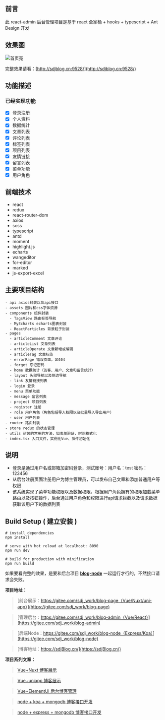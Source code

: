 ## 前言

此 react-admin 后台管理项目是基于 react 全家桶 + hooks + typescript + Ant Design 开发

## 效果图

![首页亮](https://s3.ax1x.com/2021/03/02/6k2L9g.png)


完整效果请看：[http://sdjblog.cn:9528/](http://sdjblog.cn:9528/)

## 功能描述

### 已经实现功能

- [x] 登录注册
- [x] 个人资料
- [x] 数据统计
- [x] 文章列表
- [x] 评论列表
- [x] 标签列表
- [x] 项目列表
- [x] 友情链接
- [x] 留言列表
- [x] 菜单功能
- [x] 用户角色

## 前端技术

- react
- redux
- react-router-dom
- axios
- scss
- typescript
- antd
- moment
- highlight.js
- echarts
- wangeditor
- for-editor
- marked
- js-export-excel

## 主要项目结构

```
- api axios封装以及api接口
- assets 图片和css字体资源
- components 组件封装
  - TagsView 路由标签导航
  - MyEcharts echarts图表封装
  - ReactParticles 背景粒子封装
- pages
  - articleComment 文章评论
  - articleList 文章列表
  - articleOperate 文章新增或编辑
  - articleTag 文章标签
  - errorPage 错误页面，如404
  - forget 忘记密码
  - home 数据统计（访客、用户、文章和留言统计）
  - layout 头部导航以及侧边导航
  - link 友情链接列表
  - login 登录
  - menu 菜单功能
  - message 留言列表
  - project 项目列表
  - register 注册
  - role 用户角色（角色包括导入权限以及批量导入导出用户）
  - user 用户列表
- router 路由封装
- store redux 的状态管理
- utils 封装的常用的方法，如表单验证，时间格式化
- index.tsx 入口文件，实例化Vue、插件初始化

```

## 说明

- 登录是通过用户名或邮箱加密码登录，测试账号：用户名：test  密码：123456
- 从后台注册页面注册用户为博主管理员，可以发布自己文章和添加普通用户等权限
- 该系统实现了菜单功能权限以及数据权限，根据用户角色拥有的权限加载菜单路由以及按钮操作，后台通过用户角色和权限进行api请求拦截以及请求数据获取该用户下的数据列表


## Build Setup ( 建立安装 )

```
# install dependencies
npm install

# serve with hot reload at localhost: 8090
npm run dev

# build for production with minification
npm run build
```

如果要看完整的效果，是要和后台项目  **[blog-node](https://gitee.com/sdj_work/blog-node)** 一起运行才行的，不然接口请求会失败。

**项目地址：**

> [前台展示：https://gitee.com/sdj_work/blog-page（Vue/Nuxt/uni-app）](https://gitee.com/sdj_work/blog-page)

> [管理后台：https://gitee.com/sdj_work/blog-admin（Vue/React）](https://gitee.com/sdj_work/blog-admin)

> [后端Node：https://gitee.com/sdj_work/blog-node（Express/Koa）](https://gitee.com/sdj_work/blog-node)

> [博客地址：https://sdjBlog.cn/](https://sdjBlog.cn/)

**项目系列文章：**

> [Vue+Nuxt 博客展示](https://juejin.cn/post/6940629661147725861)

> [Vue+uniapp 博客展示](https://juejin.cn/post/6941182524303343624)

> [Vue+ElementUI 后台博客管理](https://juejin.cn/post/6935733545029599262)

> [node + koa + mongodb 博客接口开发](https://juejin.cn/post/6937589228423348238)

> [node + express + mongodb 博客接口开发](https://juejin.cn/post/6865113400251432967)

